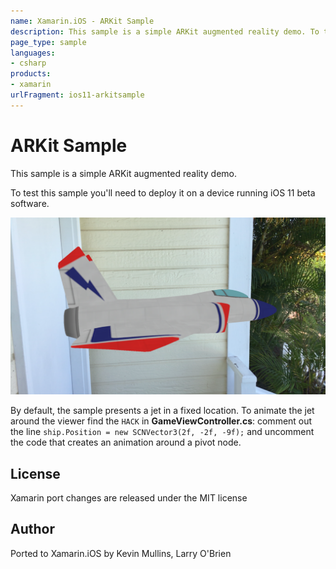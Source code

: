 ```yaml
---
name: Xamarin.iOS - ARKit Sample
description: This sample is a simple ARKit augmented reality demo. To test this sample you'll need to deploy it on a device running iOS 11 beta software. By...
page_type: sample
languages:
- csharp
products:
- xamarin
urlFragment: ios11-arkitsample
---
```

# ARKit Sample

This sample is a simple ARKit augmented reality demo.

To test this sample you'll need to deploy it on a device running iOS 11 beta software.

![AR Jet](Screenshots/jet.png)

By default, the sample presents a jet in a fixed location. To animate the jet around the viewer find the `HACK` in **GameViewController.cs**: comment out the line `ship.Position = new SCNVector3(2f, -2f, -9f);` and uncomment the code that creates an animation around a pivot node.

## License

Xamarin port changes are released under the MIT license

## Author

Ported to Xamarin.iOS by Kevin Mullins, Larry O'Brien
